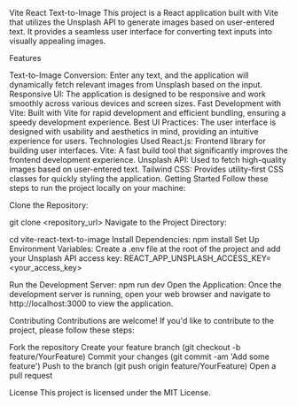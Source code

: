 Vite React Text-to-Image
This project is a React application built with Vite that utilizes the Unsplash API to generate images based on user-entered text. It provides a seamless user interface for converting text inputs into visually appealing images.

Features

Text-to-Image Conversion: Enter any text, and the application will dynamically fetch relevant images from Unsplash based on the input.
Responsive UI: The application is designed to be responsive and work smoothly across various devices and screen sizes.
Fast Development with Vite: Built with Vite for rapid development and efficient bundling, ensuring a speedy development experience.
Best UI Practices: The user interface is designed with usability and aesthetics in mind, providing an intuitive experience for users.
Technologies Used
React.js: Frontend library for building user interfaces.
Vite: A fast build tool that significantly improves the frontend development experience.
Unsplash API: Used to fetch high-quality images based on user-entered text.
Tailwind CSS: Provides utility-first CSS classes for quickly styling the application.
Getting Started
Follow these steps to run the project locally on your machine:

Clone the Repository:



git clone <repository_url>
Navigate to the Project Directory:



cd vite-react-text-to-image
Install Dependencies:
npm install
Set Up Environment Variables:
Create a .env file at the root of the project and add your Unsplash API access key:
REACT_APP_UNSPLASH_ACCESS_KEY=<your_access_key>

Run the Development Server:
npm run dev
Open the Application:
Once the development server is running, open your web browser and navigate to http://localhost:3000 to view the application.

Contributing
Contributions are welcome! If you'd like to contribute to the project, please follow these steps:

Fork the repository
Create your feature branch (git checkout -b feature/YourFeature)
Commit your changes (git commit -am 'Add some feature')
Push to the branch (git push origin feature/YourFeature)
Open a pull request

License
This project is licensed under the MIT License.

